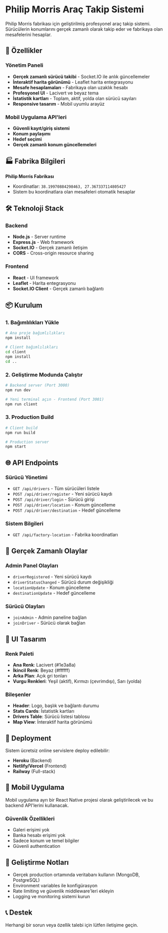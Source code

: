 # Philip Morris Araç Takip Sistemi

Philip Morris fabrikası için geliştirilmiş profesyonel araç takip sistemi. Sürücülerin konumlarını gerçek zamanlı olarak takip eder ve fabrikaya olan mesafelerini hesaplar.

## 🚀 Özellikler

### Yönetim Paneli
- **Gerçek zamanlı sürücü takibi** - Socket.IO ile anlık güncellemeler
- **İnteraktif harita görünümü** - Leaflet harita entegrasyonu
- **Mesafe hesaplamaları** - Fabrikaya olan uzaklık hesabı
- **Profesyonel UI** - Lacivert ve beyaz tema
- **İstatistik kartları** - Toplam, aktif, yolda olan sürücü sayıları
- **Responsive tasarım** - Mobil uyumlu arayüz

### Mobil Uygulama API'leri
- **Güvenli kayıt/giriş sistemi**
- **Konum paylaşımı**
- **Hedef seçimi**
- **Gerçek zamanlı konum güncellemeleri**

## 🏭 Fabrika Bilgileri

**Philip Morris Fabrikası**
- Koordinatlar: `38.19970884298463, 27.367337114805427`
- Sistem bu koordinatlara olan mesafeleri otomatik hesaplar

## 🛠️ Teknoloji Stack

### Backend
- **Node.js** - Server runtime
- **Express.js** - Web framework
- **Socket.IO** - Gerçek zamanlı iletişim
- **CORS** - Cross-origin resource sharing

### Frontend
- **React** - UI framework
- **Leaflet** - Harita entegrasyonu
- **Socket.IO Client** - Gerçek zamanlı bağlantı

## 📦 Kurulum

### 1. Bağımlılıkları Yükle

```bash
# Ana proje bağımlılıkları
npm install

# Client bağımlılıkları
cd client
npm install
cd ..
```

### 2. Geliştirme Modunda Çalıştır

```bash
# Backend server (Port 3000)
npm run dev

# Yeni terminal açın - Frontend (Port 3001)
npm run client
```

### 3. Production Build

```bash
# Client build
npm run build

# Production server
npm start
```

## 🌐 API Endpoints

### Sürücü Yönetimi
- `GET /api/drivers` - Tüm sürücüleri listele
- `POST /api/driver/register` - Yeni sürücü kaydı
- `POST /api/driver/login` - Sürücü girişi
- `POST /api/driver/location` - Konum güncelleme
- `POST /api/driver/destination` - Hedef güncelleme

### Sistem Bilgileri
- `GET /api/factory-location` - Fabrika koordinatları

## 🔄 Gerçek Zamanlı Olaylar

### Admin Panel Olayları
- `driverRegistered` - Yeni sürücü kaydı
- `driverStatusChanged` - Sürücü durum değişikliği
- `locationUpdate` - Konum güncelleme
- `destinationUpdate` - Hedef güncelleme

### Sürücü Olayları
- `joinAdmin` - Admin paneline bağlan
- `joinDriver` - Sürücü olarak bağlan

## 🎨 UI Tasarım

### Renk Paleti
- **Ana Renk**: Lacivert (#1e3a8a)
- **İkincil Renk**: Beyaz (#ffffff)
- **Arka Plan**: Açık gri tonları
- **Vurgu Renkleri**: Yeşil (aktif), Kırmızı (çevrimdışı), Sarı (yolda)

### Bileşenler
- **Header**: Logo, başlık ve bağlantı durumu
- **Stats Cards**: İstatistik kartları
- **Drivers Table**: Sürücü listesi tablosu
- **Map View**: İnteraktif harita görünümü

## 🚀 Deployment

Sistem ücretsiz online servislere deploy edilebilir:
- **Heroku** (Backend)
- **Netlify/Vercel** (Frontend)
- **Railway** (Full-stack)

## 📱 Mobil Uygulama

Mobil uygulama ayrı bir React Native projesi olarak geliştirilecek ve bu backend API'lerini kullanacak.

### Güvenlik Özellikleri
- Galeri erişimi yok
- Banka hesabı erişimi yok
- Sadece konum ve temel bilgiler
- Güvenli authentication

## 🔧 Geliştirme Notları

- Gerçek production ortamında veritabanı kullanın (MongoDB, PostgreSQL)
- Environment variables ile konfigürasyon
- Rate limiting ve güvenlik middleware'leri ekleyin
- Logging ve monitoring sistemi kurun

## 📞 Destek

Herhangi bir sorun veya özellik talebi için lütfen iletişime geçin.
